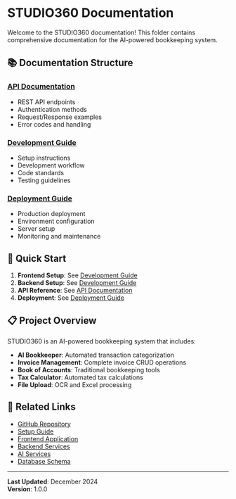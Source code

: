 # STUDIO360 Documentation

Welcome to the STUDIO360 documentation! This folder contains comprehensive documentation for the AI-powered bookkeeping system.

## 📚 Documentation Structure

### [API Documentation](./api/)
- REST API endpoints
- Authentication methods
- Request/Response examples
- Error codes and handling

### [Development Guide](./development/)
- Setup instructions
- Development workflow
- Code standards
- Testing guidelines

### [Deployment Guide](./deployment/)
- Production deployment
- Environment configuration
- Server setup
- Monitoring and maintenance

## 🚀 Quick Start

1. **Frontend Setup**: See [Development Guide](./development/frontend-setup.md)
2. **Backend Setup**: See [Development Guide](./development/backend-setup.md)
3. **API Reference**: See [API Documentation](./api/endpoints.md)
4. **Deployment**: See [Deployment Guide](./deployment/production.md)

## 📋 Project Overview

STUDIO360 is an AI-powered bookkeeping system that includes:

- **AI Bookkeeper**: Automated transaction categorization
- **Invoice Management**: Complete invoice CRUD operations
- **Book of Accounts**: Traditional bookkeeping tools
- **Tax Calculator**: Automated tax calculations
- **File Upload**: OCR and Excel processing

## 🔗 Related Links

- [GitHub Repository](https://github.com/sippinsalmon/STUDIO360)
- [Setup Guide](../setup.md)
- [Frontend Application](../frontend/)
- [Backend Services](../backend/)
- [AI Services](../ai/)
- [Database Schema](../database/)

---

**Last Updated**: December 2024  
**Version**: 1.0.0 